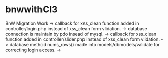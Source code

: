# bnwwithCI3
BnW Migration Work 
-> callback for xss_clean function added in controller/login.php instead of xss_clean form vlidation.
-> database connection is maintain by pdo insead of mysql.
-> callback for xss_clean function added in controller/slider.php instead of xss_clean form vlidation.
-> database method nums_rows() made into models/dbmodels/validate for correcting login access.
-> 
